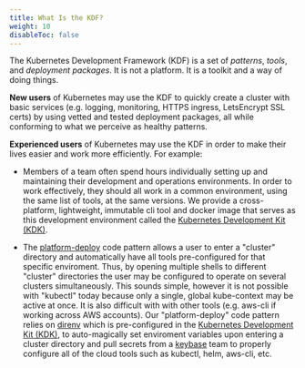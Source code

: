 ```yaml
---
title: What Is the KDF?
weight: 10
disableToc: false
---
```


The Kubernetes Development Framework (KDF) is a set of *patterns*, *tools*, and
*deployment packages*.  It is not a platform.  It is a toolkit and a way of
doing things.

**New users** of Kubernetes may use the KDF to quickly create a cluster with
basic services (e.g. logging, monitoring, HTTPS ingress, LetsEncrypt SSL certs)
by using vetted and tested deployment packages, all while conforming to what we
perceive as healthy patterns.

**Experienced users** of Kubernetes may use the KDF in order to make their
lives easier and work more efficiently.  For example:

  * Members of a team often spend hours individually setting up and maintaining
    their development and operations environments.  In order to work
    effectively, they should all work in a common environment, using the same
    list of tools, at the same versions.  We provide a cross-platform,
    lightweight, immutable cli tool and docker image that serves as this
    development environment called the [Kubernetes Development Kit
    (KDK)](https://github.com/cisco-sso/kdk).

  * The [platform-deploy](https://github.com/cisco-sso/k8s-deploy) code pattern
    allows a user to enter a "cluster" directory and automatically have all
    tools pre-configured for that specific enviroment.  Thus, by opening
    multiple shells to different "cluster" directories the user may be
    configured to operate on several clusters simultaneously.  This sounds
    simple, however it is not possible with "kubectl" today because only a
    single, global kube-context may be active at once.  It is also difficult
    with with other tools (e.g. aws-cli if working across AWS accounts).  Our
    "platform-deploy" code pattern relies on
    [direnv](https://github.com/direnv/direnv) which is pre-configured in the
    [Kubernetes Development Kit (KDK)](https://github.com/cisco-sso/kdk), to
    auto-magically set enviroment variables upon entering a cluster directory
    and pull secrets from a [keybase](https://keybase.io/) team to properly
    configure all of the cloud tools such as kubectl, helm, aws-cli, etc.
